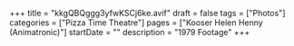 +++
title = "kkgQBQggg3yfwKSCj6ke.avif"
draft = false
tags = ["Photos"]
categories = ["Pizza Time Theatre"]
pages = ["Kooser Helen Henny (Animatronic)"]
startDate = ""
description = "1979 Footage"
+++
